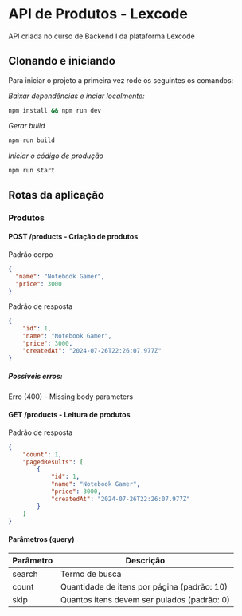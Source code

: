 # API de Produtos - Lexcode

API criada no curso de Backend I da plataforma Lexcode

## Clonando e iniciando

Para iniciar o projeto a primeira vez rode os seguintes os comandos:

*Baixar dependências e inciar localmente:*

```bash
npm install && npm run dev
```

*Gerar build*

```bash
npm run build
```

*Iniciar o código de produção*

```bash
npm run start
```

## Rotas da aplicação

### Produtos

#### POST /products - Criação de produtos

Padrão corpo

```json
{
  "name": "Notebook Gamer",
  "price": 3000
}
```

Padrão de resposta

```json
{
	"id": 1,
	"name": "Notebook Gamer",
	"price": 3000,
	"createdAt": "2024-07-26T22:26:07.977Z"
}
```

##### Possíveis erros:

Erro (400) - Missing body parameters

#### GET /products - Leitura de produtos

Padrão de resposta

```json
{
	"count": 1,
	"pagedResults": [
		{
			"id": 1,
			"name": "Notebook Gamer",
			"price": 3000,
			"createdAt": "2024-07-26T22:26:07.977Z"
		}
	]
}
```

#### Parâmetros (query)

| Parâmetro | Descrição |
| ----- | ----- |
| search | Termo de busca |
| count | Quantidade de itens por página (padrão: 10) |
| skip | Quantos itens devem ser pulados (padrão: 0) |